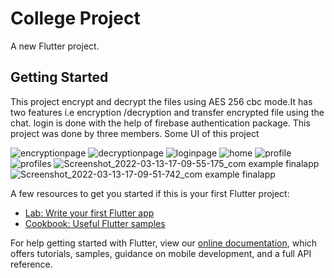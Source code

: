 # College Project

A new Flutter project.

## Getting Started

This project encrypt and decrypt the files using AES 256 cbc mode.It has two features i.e encryption /decryption and transfer encrypted file using the chat. login is done with the help of firebase authentication package. This project was done by three members.
Some UI of this project

![encryptionpage](https://user-images.githubusercontent.com/35887583/158056202-41316662-e56d-46e9-9ece-28598bc1c391.jpg)
![decryptionpage](https://user-images.githubusercontent.com/35887583/158056204-8cdc33f5-404e-4d2f-817e-4e803ff0ed43.jpg)
![loginpage](https://user-images.githubusercontent.com/35887583/158056208-e17c21e8-c693-4971-97d1-3da7531e4163.jpg)
![home](https://user-images.githubusercontent.com/35887583/158057470-bc2d61a7-39cf-4c9e-9c56-15adbb1c6441.jpg)
![profile](https://user-images.githubusercontent.com/35887583/158057473-8a48fae2-4379-4d61-82e3-a65b276158be.jpg)
![profiles](https://user-images.githubusercontent.com/35887583/158057475-dbe72055-3adb-4617-9f41-9f9cd79621f8.jpg)
![Screenshot_2022-03-13-17-09-55-175_com example finalapp](https://user-images.githubusercontent.com/35887583/158057476-7ce48e9a-5760-4acc-8ca1-1cea8485f395.jpg)
![Screenshot_2022-03-13-17-09-51-742_com example finalapp](https://user-images.githubusercontent.com/35887583/158057478-f7c0efe1-0211-4d6b-8ae8-c31ab25fb448.jpg)



A few resources to get you started if this is your first Flutter project:

- [Lab: Write your first Flutter app](https://flutter.dev/docs/get-started/codelab)
- [Cookbook: Useful Flutter samples](https://flutter.dev/docs/cookbook)

For help getting started with Flutter, view our
[online documentation](https://flutter.dev/docs), which offers tutorials,
samples, guidance on mobile development, and a full API reference.
